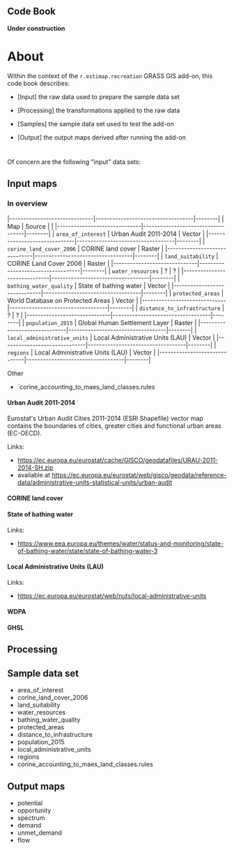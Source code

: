 Code Book
---------

**Under construction**

# About

Within the context of the `r.estimap.recreation` GRASS GIS add-on, this code
book describes:

- [Input] the raw data used to prepare the sample data set

- [Processing] the transformations applied to the raw data

- [Samples] the sample data set used to test the add-on

- [Output] the output maps derived after running the add-on

#

Of concern are the following "input" data sets:

## Input maps

### In overview

|------------------------------|-----------------------------------|--------|
| Map                          | Source                            |        |
|------------------------------|-----------------------------------|--------|
| `area_of_interest`           | Urban Audit 2011-2014             | Vector |
|------------------------------|-----------------------------------|--------|
| `corine_land_cover_2006`     | CORINE land cover                 | Raster |
|------------------------------|-----------------------------------|--------|
| `land_suitability`           | CORINE Land Cover 2006            | Raster |
|------------------------------|-----------------------------------|--------|
| `water_resources`            | ?                                 | ?      |
|------------------------------|-----------------------------------|--------|
| `bathing_water_quality`      | State of bathing water            | Vector |
|------------------------------|-----------------------------------|--------|
| `protected_areas`            | World Database on Protected Areas | Vector |
|------------------------------|-----------------------------------|--------|
| `distance_to_infrastructure` | ?                                 | ?      |
|------------------------------|-----------------------------------|--------|
| `population_2015`            | Global Human Settlement Layer     | Raster |
|------------------------------|-----------------------------------|--------|
| `local_administrative_units` | Local Administrative Units (LAU)  | Vector |
|------------------------------|-----------------------------------|--------|
| `regions`                    | Local Administrative Units (LAU)  | Vector |
|------------------------------|-----------------------------------|--------|

Other

*  `corine_accounting_to_maes_land_classes.rules


#### Urban Audit 2011-2014

Eurostat's Urban Audit Cities 2011-2014 (ESRI Shapefile) vector map contains
the boundaries of cities, greater cities and functional urban areas (EC-OECD).

Links:

  * https://ec.europa.eu/eurostat/cache/GISCO/geodatafiles/URAU-2011-2014-SH.zip
  * available at https://ec.europa.eu/eurostat/web/gisco/geodata/reference-data/administrative-units-statistical-units/urban-audit

#### CORINE land cover

#### State of bathing water

Links:

  * https://www.eea.europa.eu/themes/water/status-and-monitoring/state-of-bathing-water/state/state-of-bathing-water-3

#### Local Administrative Units (LAU)

Links:

  * https://ec.europa.eu/eurostat/web/nuts/local-administrative-units

#### WDPA

#### GHSL

## Processing

## Sample data set

* area_of_interest
* corine_land_cover_2006
* land_suitability
* water_resources
* bathing_water_quality
* protected_areas
* distance_to_infrastructure
* population_2015
* local_administrative_units
* regions
* corine_accounting_to_maes_land_classes.rules

## Output maps

* potential
* opportunity
* spectrum
* demand
* unmet_demand
* flow

